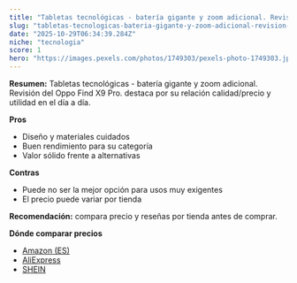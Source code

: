```yaml
---
title: "Tabletas tecnológicas - batería gigante y zoom adicional. Revisión del Oppo Find X9 Pro."
slug: "tabletas-tecnologicas-bateria-gigante-y-zoom-adicional-revision-del-oppo-find-x9"
date: "2025-10-29T06:34:39.284Z"
niche: "tecnologia"
score: 1
hero: "https://images.pexels.com/photos/1749303/pexels-photo-1749303.jpeg?auto=compress&cs=tinysrgb&fit=crop&h=627&w=1200&auto=compress&cs=tinysrgb&w=1200&h=675&fit=crop"
---
```


**Resumen:** Tabletas tecnológicas - batería gigante y zoom adicional. Revisión del Oppo Find X9 Pro. destaca por su relación calidad/precio y utilidad en el día a día.

**Pros**
- Diseño y materiales cuidados
- Buen rendimiento para su categoría
- Valor sólido frente a alternativas

**Contras**
- Puede no ser la mejor opción para usos muy exigentes
- El precio puede variar por tienda

**Recomendación:** compara precio y reseñas por tienda antes de comprar.

**Dónde comparar precios**
- [Amazon (ES)](https://www.amazon.es/s?k=Tabletas%20tecnol%C3%B3gicas%20-%20bater%C3%ADa%20gigante%20y%20zoom%20adicional.%20Revisi%C3%B3n%20del%20Oppo%20Find%20X9%20Pro.&tag=teknovashop25-21)
- [AliExpress](https://www.aliexpress.com/wholesale?SearchText=Tabletas%20tecnol%C3%B3gicas%20-%20bater%C3%ADa%20gigante%20y%20zoom%20adicional.%20Revisi%C3%B3n%20del%20Oppo%20Find%20X9%20Pro.)
- [SHEIN](https://www.shein.com/pdsearch/Tabletas%20tecnol%C3%B3gicas%20-%20bater%C3%ADa%20gigante%20y%20zoom%20adicional.%20Revisi%C3%B3n%20del%20Oppo%20Find%20X9%20Pro.)